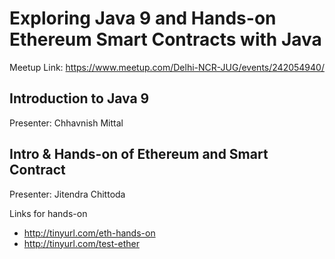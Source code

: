 # Exploring Java 9 and Hands-on Ethereum Smart Contracts with Java

Meetup Link: https://www.meetup.com/Delhi-NCR-JUG/events/242054940/

## Introduction to Java 9
Presenter: Chhavnish Mittal

## Intro & Hands-on of Ethereum and Smart Contract
Presenter: Jitendra Chittoda

Links for hands-on
- http://tinyurl.com/eth-hands-on
- http://tinyurl.com/test-ether

